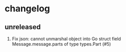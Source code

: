 # changelog

## unreleased
1. Fix json: cannot unmarshal object into Go struct field Message.message.parts of type types.Part (#5)
